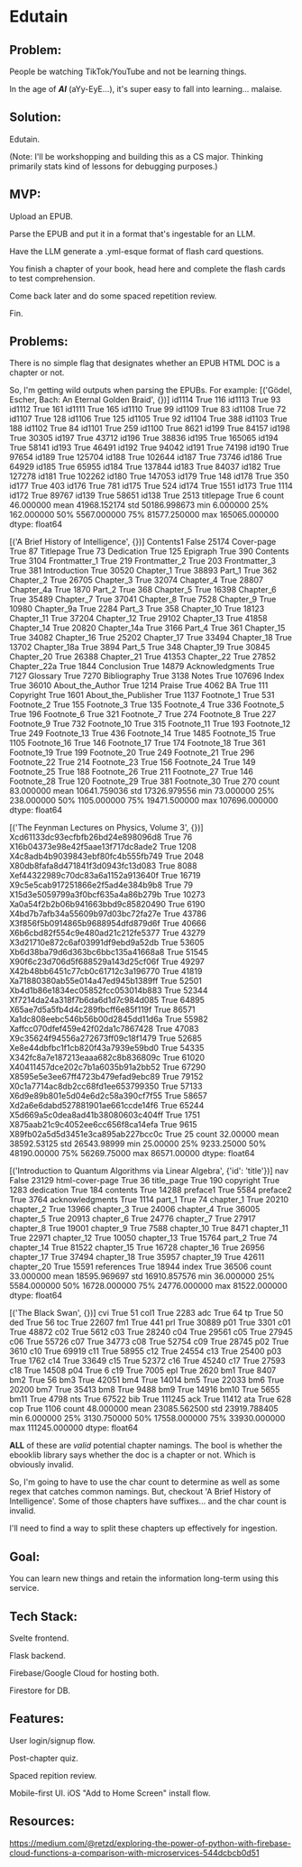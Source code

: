 # Edutain

## Problem:

People be watching TikTok/YouTube and not be learning things.

In the age of ***AI*** (aYy-EyE...), it's super easy to fall into learning... malaise.

## Solution:

Edutain.

(Note: I'll be workshopping and building this as a CS major. Thinking primarily stats kind of lessons for debugging purposes.)

## MVP:

Upload an EPUB.

Parse the EPUB and put it in a format that's ingestable for an LLM.

Have the LLM generate a .yml-esque format of flash card questions.

You finish a chapter of your book, head here and complete the flash cards to test comprehension.

Come back later and do some spaced repetition review.

Fin.

## Problems:

There is no simple flag that designates whether an EPUB HTML DOC is a chapter or not.

So, I'm getting wild outputs when parsing the EPUBs. For example:
[('Gödel, Escher, Bach: An Eternal Golden Braid', {})]
id1114 True 116
id1113 True 93
id1112 True 161
id1111 True 165
id1110 True 99
id1109 True 83
id1108 True 72
id1107 True 128
id1106 True 125
id1105 True 92
id1104 True 388
id1103 True 188
id1102 True 84
id1101 True 259
id1100 True 8621
id199 True 84157
id198 True 30305
id197 True 43712
id196 True 38836
id195 True 165065
id194 True 58141
id193 True 46491
id192 True 94042
id191 True 74198
id190 True 97654
id189 True 125704
id188 True 102644
id187 True 73746
id186 True 64929
id185 True 65955
id184 True 137844
id183 True 84037
id182 True 127278
id181 True 102262
id180 True 147053
id179 True 148
id178 True 350
id177 True 403
id176 True 781
id175 True 524
id174 True 1551
id173 True 1114
id172 True 89767
id139 True 58651
id138 True 2513
titlepage True 6
count        46.000000
mean      41968.152174
std       50186.998673
min           6.000000
25%         162.000000
50%        5567.000000
75%       81577.250000
max      165065.000000
dtype: float64

[('A Brief History of Intelligence', {})]
Contents1 False 25174
Cover-page True 87
Titlepage True 73
Dedication True 125
Epigraph True 390
Contents True 3104
Frontmatter_1 True 219
Frontmatter_2 True 203
Frontmatter_3 True 381
Introduction True 30520
Chapter_1 True 38893
Part_1 True 362
Chapter_2 True 26705
Chapter_3 True 32074
Chapter_4 True 28807
Chapter_4a True 1870
Part_2 True 368
Chapter_5 True 16398
Chapter_6 True 35489
Chapter_7 True 37041
Chapter_8 True 7528
Chapter_9 True 10980
Chapter_9a True 2284
Part_3 True 358
Chapter_10 True 18123
Chapter_11 True 37204
Chapter_12 True 29102
Chapter_13 True 41858
Chapter_14 True 20820
Chapter_14a True 3166
Part_4 True 361
Chapter_15 True 34082
Chapter_16 True 25202
Chapter_17 True 33494
Chapter_18 True 13702
Chapter_18a True 3894
Part_5 True 348
Chapter_19 True 30845
Chapter_20 True 26388
Chapter_21 True 41353
Chapter_22 True 27852
Chapter_22a True 1844
Conclusion True 14879
Acknowledgments True 7127
Glossary True 7270
Bibliography True 3138
Notes True 107696
Index True 36010
About_the_Author True 1214
Praise True 4062
BA True 111
Copyright True 1601
About_the_Publisher True 1137
Footnote_1 True 531
Footnote_2 True 155
Footnote_3 True 135
Footnote_4 True 336
Footnote_5 True 196
Footnote_6 True 321
Footnote_7 True 274
Footnote_8 True 227
Footnote_9 True 732
Footnote_10 True 315
Footnote_11 True 193
Footnote_12 True 249
Footnote_13 True 436
Footnote_14 True 1485
Footnote_15 True 1105
Footnote_16 True 146
Footnote_17 True 174
Footnote_18 True 361
Footnote_19 True 199
Footnote_20 True 249
Footnote_21 True 296
Footnote_22 True 214
Footnote_23 True 156
Footnote_24 True 149
Footnote_25 True 188
Footnote_26 True 211
Footnote_27 True 146
Footnote_28 True 120
Footnote_29 True 381
Footnote_30 True 270
count        83.000000
mean      10641.759036
std       17326.979556
min          73.000000
25%         238.000000
50%        1105.000000
75%       19471.500000
max      107696.000000
dtype: float64

[('The Feynman Lectures on Physics, Volume 3', {})]
Xcd61133dc93ecfbfb26bd24e898096d8 True 76
X16b04373e98e42f5aae13f717dc8ade2 True 1208
X4c8adb4b9039843ebf80fc4b555fb749 True 2048
X80db8fafa8d471841f3d0943fc13d083 True 8088
Xef44322989c70dc83a6a1152a913640f True 16719
X9c5e5cab917251866e2f5ad4e384b9b8 True 79
X15d3e5059799a3f0bcf635a4a86b279b True 10273
Xa0a54f2b2b06b941663bbd9c85820490 True 6190
X4bd7b7afb34a55609b97d03bc72fa27e True 43786
X3f856f5b0914865b9688954dfd879d6f True 40666
X6b6cbd82f554c9e480ad21c212fe5377 True 43279
X3d21710e872c6af03991df9ebd9a52db True 53605
Xb6d38ba79d6d363bc6bbc135a41668a8 True 51545
X90f6c23d706d5f688529a143d25cf06f True 49297
X42b48bb6451c77cb0c61712c3a196770 True 41819
Xa71880380ab55e014a47ed945b1389ff True 52501
Xb4d1b86e1834ec05852fcc053014b883 True 52344
Xf7214da24a318f7b6da6d1d7c984d085 True 64895
X65ae7d5a5fb4d4c289fbcff6e85f119f True 86571
Xa1dc808eebc546b56b00d2845dd11d6a True 55982
Xaffcc070dfef459e42f02da1c7867428 True 47083
X9c35624f94556a272673ff09c18f1479 True 52685
Xe8e44dbfbc1f1cb820f43a7939e59bd0 True 54335
X342fc8a7e187213eaaa682c8b836809c True 61020
X40411457dce202c7b1a6035b91a2bb52 True 67290
X8595e5e3ee67ff4723b479efad9ebc89 True 79152
X0c1a7714ac8db2cc68fd1ee653799350 True 57133
X6d9e89b801e5d04e6d2c58a390cf7f55 True 58657
Xd2a6e6dabd527881901ae661ccde14f6 True 65244
X5d669a5c0dea8ad41b38080603c404ff True 1751
X875aab21c9c4052ee6cc656f8ca14efa True 9615
X89fb02a5d5d3451e3ca895ab227bcc0c True 25
count       32.00000
mean     38592.53125
std      26543.98999
min         25.00000
25%       9233.25000
50%      48190.00000
75%      56269.75000
max      86571.00000
dtype: float64


[('Introduction to Quantum Algorithms via Linear Algebra', {'id': 'title'})]
nav False 23129
html-cover-page True 36
title_page True 190
copyright True 1283
dedication True 184
contents True 14288
preface1 True 5584
preface2 True 3764
acknowledgments True 1114
part_1 True 74
chapter_1 True 20210
chapter_2 True 13966
chapter_3 True 24006
chapter_4 True 36005
chapter_5 True 20913
chapter_6 True 24776
chapter_7 True 27917
chapter_8 True 19001
chapter_9 True 7588
chapter_10 True 8471
chapter_11 True 22971
chapter_12 True 10050
chapter_13 True 15764
part_2 True 74
chapter_14 True 81522
chapter_15 True 16728
chapter_16 True 26956
chapter_17 True 37494
chapter_18 True 35957
chapter_19 True 42611
chapter_20 True 15591
references True 18944
index True 36506
count       33.000000
mean     18595.969697
std      16910.857576
min         36.000000
25%       5584.000000
50%      16728.000000
75%      24776.000000
max      81522.000000
dtype: float64

[('The Black Swan', {})]
cvi True 51
col1 True 2283
adc True 64
tp True 50
ded True 56
toc True 22607
fm1 True 441
prl True 30889
p01 True 3301
c01 True 48872
c02 True 5612
c03 True 28240
c04 True 29561
c05 True 27945
c06 True 55726
c07 True 34773
c08 True 52754
c09 True 28745
p02 True 3610
c10 True 69919
c11 True 58955
c12 True 24554
c13 True 25400
p03 True 1762
c14 True 33649
c15 True 52372
c16 True 45240
c17 True 27593
c18 True 14508
p04 True 6
c19 True 7005
epl True 2620
bm1 True 8407
bm2 True 56
bm3 True 42051
bm4 True 14014
bm5 True 22033
bm6 True 20200
bm7 True 35413
bm8 True 9488
bm9 True 14916
bm10 True 5655
bm11 True 4798
nts True 67522
bib True 111245
ack True 11412
ata True 628
cop True 1106
count        48.000000
mean      23085.562500
std       23919.788405
min           6.000000
25%        3130.750000
50%       17558.000000
75%       33930.000000
max      111245.000000
dtype: float64

**ALL** of these are *valid* potential chapter namings. The bool is whether the ebooklib library says whether the doc is a chapter or not. Which is obviously invalid.

So, I'm going to have to use the char count to determine as well as some regex that catches common namings. But, checkout 'A Brief History of Intelligence'. Some of those chapters have suffixes... and the char count is invalid. 

I'll need to find a way to split these chapters up effectively for ingestion.

## Goal:

You can learn new things and retain the information long-term using this service.

## Tech Stack:

Svelte frontend.

Flask backend.

Firebase/Google Cloud for hosting both.

Firestore for DB.

## Features:

User login/signup flow.

Post-chapter quiz.

Spaced repition review.

Mobile-first UI. iOS "Add to Home Screen" install flow.

## Resources:

https://medium.com/@retzd/exploring-the-power-of-python-with-firebase-cloud-functions-a-comparison-with-microservices-544dcbcb0d51
